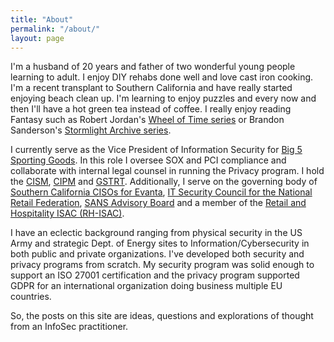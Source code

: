 ```yaml
---
title: "About"
permalink: "/about/"
layout: page
---
```

I'm a husband of 20 years and father of two wonderful young people learning to adult.  I enjoy DIY rehabs done well and love cast iron cooking.  I'm a recent transplant to Southern California and have really started enjoying beach clean up. I'm learning to enjoy puzzles and every now and then I'll have a hot green tea instead of coffee.  I really enjoy reading Fantasy such as Robert Jordan's [Wheel of Time series](https://www.brandonsanderson.com/books-and-art/#cosmere) or Brandon Sanderson's [Stormlight Archive series](https://www.brandonsanderson.com/books-and-art/#cosmere).

I currently serve as the Vice President of Information Security for [Big 5 Sporting Goods](https://www.big5sportinggoods.com/store/).  In this role I oversee SOX and PCI compliance and collaborate with internal legal counsel in running the Privacy program.  I hold the [CISM](https://www.isaca.org/credentialing/cism), [CIPM](https://iapp.org/certify/cipm/) and [GSTRT](https://www.giac.org/certifications/strategic-planning-policy-leadership-gstrt/).  Additionally, I serve on the governing body of [Southern California CISOs for Evanta](https://www.evanta.com/ciso/southern-california), [IT Security Council for the National Retail Federation](https://nrf.com/about-us/committees-councils/it-security-council), [SANS Advisory Board](https://www.giac.org/about/community/) and a member of the [Retail and Hospitality ISAC (RH-ISAC)](https://www.rhisac.org/).

I have an eclectic background ranging from physical security in the US Army and strategic Dept. of Energy sites to Information/Cybersecurity in both public and private organizations.  I've developed both security and privacy programs from scratch.  My security program was solid enough to support an ISO 27001 certification and the privacy program supported GDPR  for an international organization doing business multiple EU countries.  

So, the posts on this site are ideas, questions and explorations of thought from an InfoSec practitioner.
